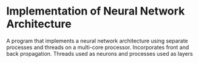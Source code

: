 # Implementation of Neural Network Architecture
 A program that implements a neural network architecture using separate processes and threads on a multi-core processor. Incorporates front and back propagation. Threads used as neurons and processes used as layers
